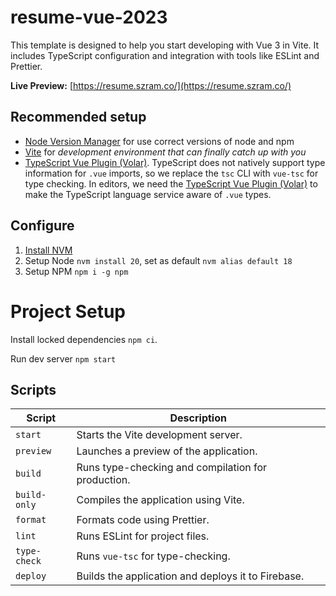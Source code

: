 # resume-vue-2023

This template is designed to help you start developing with Vue 3 in Vite. It includes TypeScript configuration and
integration with tools like ESLint and Prettier.

**Live Preview:** [https://resume.szram.co/](https://resume.szram.co/)

## Recommended setup

- [Node Version Manager](https://github.com/nvm-sh/nvm) for use correct versions of node and npm
- [Vite](https://vitejs.dev/) for _development environment that can finally catch up with you_
- [TypeScript Vue Plugin (Volar)](https://marketplace.visualstudio.com/items?itemName=Vue.vscode-typescript-vue-plugin).
  TypeScript does not natively support type information for `.vue` imports, so we replace the `tsc` CLI with `vue-tsc`
  for
  type checking. In editors, we need
  the [TypeScript Vue Plugin (Volar)](https://marketplace.visualstudio.com/items?itemName=Vue.vscode-typescript-vue-plugin)
  to make the TypeScript language service aware of `.vue` types.

## Configure

1. [Install NVM](https://github.com/nvm-sh/nvm?tab=readme-ov-file#installing-and-updating)
2. Setup Node `nvm install 20`, set as default `nvm alias default 18`
3. Setup NPM `npm i -g npm`

# Project Setup

Install locked dependencies `npm ci`.

Run dev server `npm start`

## Scripts

| Script       | Description                                        |
|--------------|----------------------------------------------------|
| `start`      | Starts the Vite development server.                |
| `preview`    | Launches a preview of the application.             |
| `build`      | Runs type-checking and compilation for production. |
| `build-only` | Compiles the application using Vite.               |
| `format`     | Formats code using Prettier.                       |
| `lint`       | Runs ESLint for project files.                     |
| `type-check` | Runs `vue-tsc` for type-checking.                  |
| `deploy`     | Builds the application and deploys it to Firebase. |

